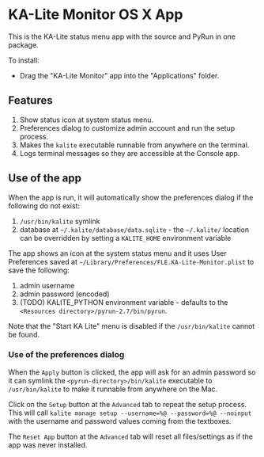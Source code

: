 KA-Lite Monitor OS X App
========================

This is the KA-Lite status menu app with the source and PyRun in one package.

To install:

* Drag the "KA-Lite Monitor" app into the "Applications" folder.


## Features

1. Show status icon at system status menu.
1. Preferences dialog to customize admin account and run the setup process.
1. Makes the `kalite` executable runnable from anywhere on the terminal.
1. Logs terminal messages so they are accessible at the Console app.


## Use of the app

When the app is run, it will automatically show the preferences dialog if the following do not exist:

1. `/usr/bin/kalite` symlink
2. database at `~/.kalite/database/data.sqlite` - the `~/.kalite/` location can be overridden by setting a `KALITE_HOME` environment variable

The app shows an icon at the system status menu and it uses User Preferences saved at `~/Library/Preferences/FLE.KA-Lite-Monitor.plist` to save the following:

1. admin username
2. admin password (encoded)
3. (TODO) KALITE_PYTHON environment variable - defaults to the `<Resources directory>/pyrun-2.7/bin/pyrun`.

Note that the "Start KA Lite" menu is disabled if the `/usr/bin/kalite` cannot be found.


### Use of the preferences dialog

When the `Apply` button is clicked, the app will ask for an admin password so it can symlink the `<pyrun-directory>/bin/kalite` executable to `/usr/bin/kalite` to make it runnable from anywhere on the Mac.

Click on the `Setup` button at the `Advanced` tab to repeat the setup process.  This will call `kalite manage setup --username=%@ --password=%@ --noinput` with the username and password values coming from the textboxes.

The `Reset App` button at the `Advanced` tab will reset all files/settings as if the app was never installed.